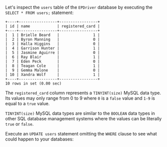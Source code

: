 Let's inspect the `users` table of the `EPDriver` database by executing the `SELECT * FROM users;` statement:

```
+----+-----------------+-----------------+
| id | name            | registered_card |
+----+-----------------+-----------------+
|  1 | Brielle Beard   |               1 |
|  2 | Byron Manning   |               0 |
|  3 | Halla Higgins   |               0 |
|  4 | Garrison Hunter |               1 |
|  5 | Jasmine Aguirre |               0 |
|  6 | Ray Blair       |               1 |
|  7 | Eden Peck       |               0 |
|  8 | Teagan Cole     |               1 |
|  9 | Gemma Malone    |               0 |
| 10 | Xandra Wolf     |               1 |
+----+-----------------+-----------------+
10 rows in set (0.00 sec)
```

The `registered_card` column represents a `TINYINT(size)` MySQL data type. Its values may only range from 0 to 9 where `0` is a `false` value and `1-9` is equal to a `true` value. 

`TINYINT(size)` MySQL data types are similar to the `BOOLEAN` data types in other SQL database management systems where the values can be literally `true` or `false`.

Execute an `UPDATE users` statement omitting the `WHERE` clause to see what could happen to your databases: 

```

```